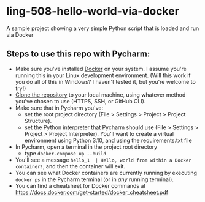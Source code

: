 # ling-508-hello-world-via-docker
A sample project showing a very simple Python script that is loaded and run via Docker 

## Steps to use this repo with Pycharm:
* Make sure you've installed [Docker](https://docs.docker.com/engine/) on your system. I assume you're running
this in your Linux development environment. (Will this work if you
do all of this in Windows? I haven't tested it, but you're welcome to try!)
* [Clone the repository](https://docs.github.com/en/repositories/creating-and-managing-repositories/cloning-a-repository) to your local machine, using whatever method you've chosen to use (HTTPS, SSH, or GitHub CLI).
* Make sure that in Pycharm you've:
  * set the root project directory (File > Settings > Project > Project Structure).
  * set the Python interpreter that Pycharm should use (File > Settings > Project > Project Interpreter).
  You'll want to create a virtual environment using Python 3.10, and using the requirements.txt file
* In Pycharm, open a terminal in the project root directory
  * type `docker-compose up --build`
* You'll see a message `hello_1  | Hello, world from within a Docker container!`, and then the container will exit.
* You can see what Docker containers are currently running by executing `docker ps` in the Pycharm terminal (or in *any* running terminal).
* You can find a cheatsheet for Docker commands at https://docs.docker.com/get-started/docker_cheatsheet.pdf